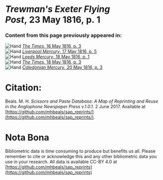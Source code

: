 # *Trewman's Exeter Flying Post*, 23 May 1816, p. 1  
  
### Content from this page previously appeared in:  
![Hand](http://scissorsandpaste.net/wp-content/uploads/2017/06/smallhandpointer.png) [*The Times*, 16 May 1816, p. 3](https://mhbeals.github.io/sap_html/The-Times/The-Times-16-May-1816-p-3)  
![Hand](http://scissorsandpaste.net/wp-content/uploads/2017/06/smallhandpointer.png) [*Liverpool Mercury*, 17 May 1816, p. 5](https://mhbeals.github.io/sap_html/Liverpool-Mercury/Liverpool-Mercury-17-May-1816-p-5)  
![Hand](http://scissorsandpaste.net/wp-content/uploads/2017/06/smallhandpointer.png) [*Leeds Mercury*, 18 May 1816, p. 1](https://mhbeals.github.io/sap_html/Leeds-Mercury/Leeds-Mercury-18-May-1816-p-1)  
![Hand](http://scissorsandpaste.net/wp-content/uploads/2017/06/smallhandpointer.png) [*The Times*, 18 May 1816, p. 3](https://mhbeals.github.io/sap_html/The-Times/The-Times-18-May-1816-p-3)  
![Hand](http://scissorsandpaste.net/wp-content/uploads/2017/06/smallhandpointer.png) [*Caledonian Mercury*, 20 May 1816, p. 3](https://mhbeals.github.io/sap_html/Caledonian-Mercury/Caledonian-Mercury-20-May-1816-p-3)  


# Citation: 

Beals. M. H. *Scissors and Paste Database: A Map of Reprinting and Reuse in the Anglophone Newspaper Press v.1.0.1.* 2 June 2017. Available at [https://github.com/mhbeals/sap_reprints/](https://github.com/mhbeals/sap_reprints/). 

# Nota Bona

Bibliometric data is time consuming to produce but benefits us all. Please remember to cite or acknowledge this and any other bibliometric data you use in your research. All data is available CC-BY 4.0 at [https://github.com/mhbeals/sap_reprints](https://github.com/mhbeals/sap_reprints)